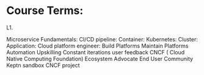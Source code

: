 # Course Terms:

L1.

Microservice Fundamentals:
CI/CD pipeline:
Container:
Kubernetes:
Cluster:
Application:
Cloud platform engineer:
Build Platforms
Maintain Platforms 
Automation
Upskilling
Constant iterations
user feedback
CNCF ( Cloud Native Computing Foundation)
Ecosystem Advocate
End User Community
Keptn
sandbox CNCF project
